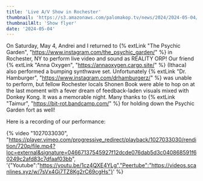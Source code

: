 ```yaml
---
title: 'Live A/V Show in Rochester'
thumbnail: 'https://s3.amazonaws.com/palomakop.tv/news/2024/2024-05-04/psychic_garden_show_flyer.jpg'
thumbnailAlt: 'Show flyer'
date: '2024-05-04'
---
```


On Saturday, May 4, Andrei and I returned to {% extLink "The Psychic Garden", "https://www.instagram.com/the_psychic_garden/" %} in Rochester, NY to perform live video and sound as REALITY ORP! Our friend {% extLink "Anna Oxygen", "https://annaoxygen.cargo.site/" %} (Ithaca) also performed a bumping synthwave set. Unfortunately {% extLink "Dr. Hamburger", "https://www.instagram.com/drhamburgerz/" %} was unable to perform, but fellow Rochester locals Shonen Book were able to hop on at the last moment with a fever dream of feedback-laden visuals mixed with Donkey Kong. It was a memorable night. Many thanks to {% extLink "Taimur", "https://bit-rot.bandcamp.com/" %} for holding down the Psychic Garden fort as well!

Here is a recording of our performance:

{% video "1027033030", "https://player.vimeo.com/progressive_redirect/playback/1027033030/rendition/720p/file.mp4?loc=external&signature=04667137545927f12dcde076dab5d3c040868591f60249c2afd83c7dfaaf03bb", '{"Youtube":"https://youtu.be/1cz4QXE4YLg","Peertube":"https://videos.scanlines.xyz/w/7sVx4Gj7TZ8Kg2rC69cgHs"}' %}

